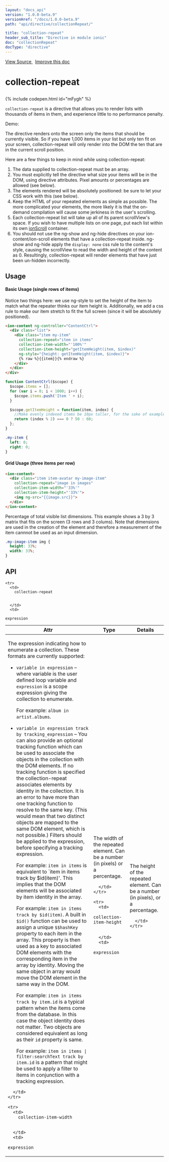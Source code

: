 ```yaml
---
layout: "docs_api"
version: "1.0.0-beta.9"
versionHref: "/docs/1.0.0-beta.9"
path: "api/directive/collectionRepeat/"

title: "collection-repeat"
header_sub_title: "Directive in module ionic"
doc: "collectionRepeat"
docType: "directive"
---
```


<div class="improve-docs">
  <a href='http://github.com/driftyco/ionic/tree/master/js/angular/directive/collectionRepeat.js#L1'>
    View Source
  </a>
  &nbsp;
  <a href='http://github.com/driftyco/ionic/edit/master/js/angular/directive/collectionRepeat.js#L1'>
    Improve this doc
  </a>
</div>




<h1 class="api-title">

  collection-repeat



</h1>


{% include codepen.html id="mFygh" %}




`collection-repeat` is a directive that allows you to render lists with
thousands of items in them, and experience little to no performance penalty.

Demo:

The directive renders onto the screen only the items that should be currently visible.
So if you have 1,000 items in your list but only ten fit on your screen,
collection-repeat will only render into the DOM the ten that are in the current
scroll position.

Here are a few things to keep in mind while using collection-repeat:

1. The data supplied to collection-repeat must be an array.
2. You must explicitly tell the directive what size your items will be in the DOM, using directive attributes. 
Pixel amounts or percentages are allowed (see below).
3. The elements rendered will be absolutely positioned: be sure to let your CSS work with
this (see below).
4. Keep the HTML of your repeated elements as simple as possible.
The more complicated your elements, the more likely it is that the on-demand compilation will cause 
some jerkiness in the user's scrolling.
6. Each collection-repeat list will take up all of its parent scrollView's space.
If you wish to have multiple lists on one page, put each list within its own
<a href="/docs/api/directive/ionScroll/">ionScroll</a> container.
7. You should not use the ng-show and ng-hide directives on your ion-content/ion-scroll elements that
have a collection-repeat inside.  ng-show and ng-hide apply the `display: none` css rule to the content's
style, causing the scrollView to read the width and height of the content as 0.  Resultingly, 
collection-repeat will render elements that have just been un-hidden incorrectly.








  
<h2 id="usage">Usage</h2>
  
#### Basic Usage (single rows of items)

Notice two things here: we use ng-style to set the height of the item to match
what the repeater thinks our item height is.  Additionally, we add a css rule
to make our item stretch to fit the full screen (since it will be absolutely
positioned).

```html
<ion-content ng-controller="ContentCtrl">
  <div class="list">
    <div class="item my-item"
      collection-repeat="item in items"
      collection-item-width="'100%'"
      collection-item-height="getItemHeight(item, $index)"
      ng-style="{height: getItemHeight(item, $index)}">
      {% raw %}{{item}}{% endraw %}
    </div>
  </div>
</div>
```
```js
function ContentCtrl($scope) {
  $scope.items = [];
  for (var i = 0; i < 1000; i++) {
    $scope.items.push('Item ' + i);
  }

  $scope.getItemHeight = function(item, index) {
    //Make evenly indexed items be 10px taller, for the sake of example
    return (index % 2) === 0 ? 50 : 60;
  };
}
```
```css
.my-item {
  left: 0;
  right: 0;
}
```

#### Grid Usage (three items per row)

```html
<ion-content>
  <div class="item item-avatar my-image-item"
    collection-repeat="image in images"
    collection-item-width="'33%'"
    collection-item-height="'33%'">
    <img ng-src="{{image.src}}">
  </div>
</ion-content>
```
Percentage of total visible list dimensions. This example shows a 3 by 3 matrix that fits on the screen (3 rows and 3 colums). Note that dimensions are used in the creation of the element and therefore a measurement of the item cannnot be used as an input dimension. 
```css
.my-image-item img {
  height: 33%;
  width: 33%;
}
```
  
  
<h2 id="api" style="clear:both;">API</h2>

<table class="table" style="margin:0;">
  <thead>
    <tr>
      <th>Attr</th>
      <th>Type</th>
      <th>Details</th>
    </tr>
  </thead>
  <tbody>
    
    <tr>
      <td>
        collection-repeat
        
        
      </td>
      <td>
        
  <code>expression</code>
      </td>
      <td>
        <p>The expression indicating how to enumerate a collection. These
  formats are currently supported:</p>
<ul>
<li><p><code>variable in expression</code> – where variable is the user defined loop variable and <code>expression</code>
is a scope expression giving the collection to enumerate.</p>
<p>For example: <code>album in artist.albums</code>.</p>
</li>
<li><p><code>variable in expression track by tracking_expression</code> – You can also provide an optional tracking function
which can be used to associate the objects in the collection with the DOM elements. If no tracking function
is specified the collection-repeat associates elements by identity in the collection. It is an error to have
more than one tracking function to resolve to the same key. (This would mean that two distinct objects are
mapped to the same DOM element, which is not possible.)  Filters should be applied to the expression,
before specifying a tracking expression.</p>
<p>For example: <code>item in items</code> is equivalent to `item in items track by $id(item)&#39;. This implies that the DOM elements
will be associated by item identity in the array.</p>
<p>For example: <code>item in items track by $id(item)</code>. A built in <code>$id()</code> function can be used to assign a unique
<code>$$hashKey</code> property to each item in the array. This property is then used as a key to associated DOM elements
with the corresponding item in the array by identity. Moving the same object in array would move the DOM
element in the same way in the DOM.</p>
<p>For example: <code>item in items track by item.id</code> is a typical pattern when the items come from the database. In this
case the object identity does not matter. Two objects are considered equivalent as long as their <code>id</code>
property is same.</p>
<p>For example: <code>item in items | filter:searchText track by item.id</code> is a pattern that might be used to apply a filter
to items in conjunction with a tracking expression.</p>
</li>
</ul>

        
      </td>
    </tr>
    
    <tr>
      <td>
        collection-item-width
        
        
      </td>
      <td>
        
  <code>expression</code>
      </td>
      <td>
        <p>The width of the repeated element.  Can be a number (in pixels) or a percentage.</p>

        
      </td>
    </tr>
    
    <tr>
      <td>
        collection-item-height
        
        
      </td>
      <td>
        
  <code>expression</code>
      </td>
      <td>
        <p>The height of the repeated element.  Can be a number (in pixels), or a percentage.</p>

        
      </td>
    </tr>
    
  </tbody>
</table>

  

  





